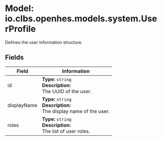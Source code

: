 # Model: io.clbs.openhes.models.system.UserProfile

Defines the user information structure.

## Fields

| Field | Information |
| --- | --- |
| id | <b>Type:</b> `string`<br><b>Description:</b><br>The UUID of the user. |
| displayName | <b>Type:</b> `string`<br><b>Description:</b><br>The display name of the user. |
| roles | <b>Type:</b> `string`<br><b>Description:</b><br>The list of user roles. |

